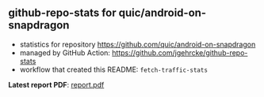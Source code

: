 ## github-repo-stats for quic/android-on-snapdragon

- statistics for repository https://github.com/quic/android-on-snapdragon
- managed by GitHub Action: https://github.com/jgehrcke/github-repo-stats
- workflow that created this README: `fetch-traffic-stats`

**Latest report PDF**: [report.pdf](https://github.com/njjetha/OSDO/raw/github-repo-stats/quic/android-on-snapdragon/latest-report/report.pdf)

